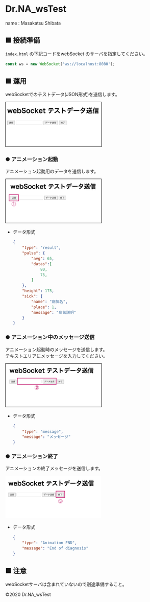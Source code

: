 # Dr.NA_wsTest

name : Masakatsu Shibata

## ■ 接続準備

`index.html` の下記コードをwebSocket のサーバを指定してください。

``` js
const ws = new WebSocket('ws://localhost:8080');
```

## ■ 運用

webSocketでのテストデータ(JSON形式)を送信します。

<img src="./images/page.png" width="300" style="border: solid 1px #000">

### ● アニメーション起動

アニメーション起動用のデータを送信します。

<img src="./images/button_1.png" width="300" style="border: solid 1px #000">

- データ形式

    ``` json
    {
        "type": "result",
        "pulse": {
            "avg": 65,
            "datas":[
                80,
                75,
            ]
        },
        "height": 175,
        "sick": {
            "name": "病気名",
            "place": 1,
            "message": "病気説明"
        }
    }
    ```

### ● アニメーション中のメッセージ送信

アニメーション起動時のメッセージを送信します。<br />
テキストエリアにメッセージを入力してください。

<img src="./images/button_2.png" width="300" style="border: solid 1px #000">

- データ形式

    ``` json
    {
        "type": "message",
        "message": "メッセージ"
    }
    ```

### ● アニメーション終了

アニメーションの終了メッセージを送信します。

<img src="./images/button_3.png" width="300">

- データ形式

    ``` json
    {
        "type": "Animation END",
        "message": "End of diagnosis"
    }
    ```

## ■ 注意

webSocketサーバは含まれていないので別途準備すること。

<p>&copy;2020 Dr.NA_wsTest</p>
